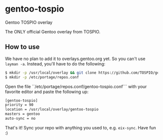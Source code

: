 # gentoo-tospio
Gentoo TOSPIO overlay

The ONLY official Gentoo overlay from TOSPIO.

## How to use
We have no plan to add it to overlays.gentoo.org yet. So you can't use ``layman -a``.
Instead, you'll have to do the following:
```bash
$ mkdir -p /usr/local/overlay && git clone https://github.com/TOSPIO/gentoo-tospio.git /usr/local/overlay
$ mkdir -p /etc/portage/repos.conf
```
Open the file ``/etc/portage/repos.conf/gentoo-tospio.conf``` with your favorite editor and paste the following up:
```bash
[gentoo-tospio]
priority = 90
location = /usr/local/overlay/gentoo-tospio
masters = gentoo
auto-sync = no
```

That's it! Sync your repo with anything you used to, e.g. ``eix-sync``. Have fun :)
